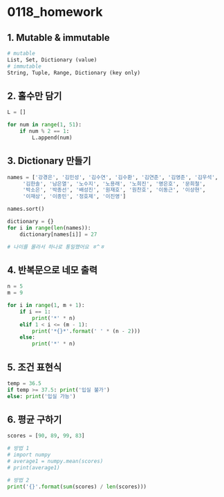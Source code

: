 # 0118_homework



## 1. Mutable & immutable

```python
# mutable
List, Set, Dictionary (value)
# immutable
String, Tuple, Range, Dictionary (key only)
```

## 2. 홀수만 담기

```python
L = []

for num in range(1, 51):
    if num % 2 == 1:
        L.append(num)
```

## 3. Dictionary 만들기

```python
names = ['강경은', '김민성', '김수연', '김수환', '김연준', '김영준', '김우석',
     '김한솔', '남은열', '노수지', '노용래', '노희진', '명은호', '문희철',
     '박소은', '박종선', '배성진', '원재호', '원찬호', '이동근', '이상현',
     '이재상', '이종민', '정호제', '이진영']

names.sort()

dictionary = {}
for i in range(len(names)):
    dictionary[names[i]] = 27

# 나이를 몰라서 하나로 통일했어요 ㅎ^ㅎ
```

## 4. 반복문으로 네모 출력

```python
n = 5
m = 9

for i in range(1, m + 1):
    if i == 1:
        print('*' * n)
    elif 1 < i <= (m - 1):
        print('*{}*'.format(' ' * (n - 2)))
    else:
        print('*' * n)
```

## 5. 조건 표현식

```python
temp = 36.5
if temp >= 37.5: print('입실 불가')
else: print('입실 가능')
```

## 6. 평균 구하기

```python
scores = [90, 89, 99, 83]

# 방법 1
# import numpy
# average1 = numpy.mean(scores)
# print(average1)

# 방법 2
print('{}'.format(sum(scores) / len(scores)))
```

